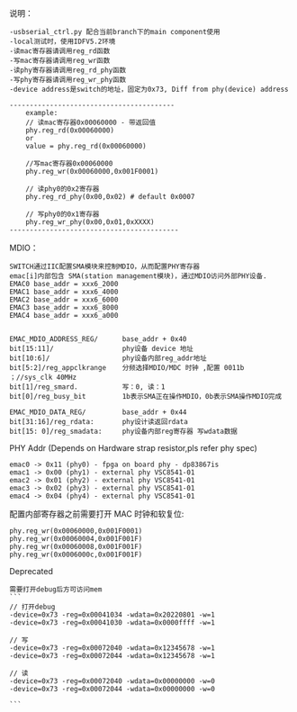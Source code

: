 说明：

    -usbserial_ctrl.py 配合当前branch下的main component使用
    -local测试时，使用IDFV5.2环境
    -读mac寄存器请调用reg_rd函数
    -写mac寄存器请调用reg_wr函数
    -读phy寄存器请调用reg_rd_phy函数
    -写phy寄存器请调用reg_wr_phy函数
    -device address是switch的地址，固定为0x73, Diff from phy(device) address

    -----------------------------------------
        example:
        // 读mac寄存器0x00060000 - 带返回值
        phy.reg_rd(0x00060000)  
        or
        value = phy.reg_rd(0x00060000) 

        //写mac寄存器0x00060000
        phy.reg_wr(0x00060000,0x001F0001)

        // 读phy0的0x2寄存器
        phy.reg_rd_phy(0x00,0x02) # default 0x0007

        // 写phy0的0x1寄存器
        phy.reg_wr_phy(0x00,0x01,0xXXXX)
    ------------------------------------------

MDIO：

    SWITCH通过IIC配置SMA模块来控制MDIO，从而配置PHY寄存器
    emac[i]内部包含 SMA(station management模块)，通过MDIO访问外部PHY设备.
    EMAC0 base_addr = xxx6_2000
    EMAC1 base_addr = xxx6_4000
    EMAC2 base_addr = xxx6_6000
    EMAC3 base_addr = xxx6_8000
    EMAC4 base_addr = xxx6_a000


    EMAC_MDIO_ADDRESS_REG/      base_addr + 0x40
    bit[15:11]/                 phy设备 device 地址
    bit[10:6]/                  phy设备内部reg_addr地址
    bit[5:2]/reg_appclkrange    分频选择MDIO/MDC 时钟 ,配置 0011b  ；//sys_clk 40MHz
    bit[1]/reg_smard.           写：0, 读：1
    bit[0]/reg_busy_bit         1b表示SMA正在操作MDIO，0b表示SMA操作MDIO完成
    
    EMAC_MDIO_DATA_REG/         base_addr + 0x44
    bit[31:16]/reg_rdata:       phy设计读返回rdata
    bit[15: 0]/reg_smadata:     phy设备内部reg寄存器 写wdata数据


PHY Addr (Depends on Hardware strap resistor,pls refer phy spec)

    emac0 -> 0x11 (phy0) - fpga on board phy - dp83867is
    emac1 -> 0x00 (phy1) - external phy VSC8541-01
    emac2 -> 0x01 (phy2) - external phy VSC8541-01
    emac3 -> 0x02 (phy3) - external phy VSC8541-01
    emac4 -> 0x04 (phy4) - external phy VSC8541-01

配置内部寄存器之前需要打开 MAC 时钟和软复位:

    phy.reg_wr(0x00060000,0x001F0001)
    phy.reg_wr(0x00060004,0x001F001F)
    phy.reg_wr(0x00060008,0x001F001F)
    phy.reg_wr(0x0006000c,0x001F001F)



Deprecated

    需要打开debug后方可访问mem
    ```
    // 打开debug
    -device=0x73 -reg=0x00041034 -wdata=0x20220801 -w=1
    -device=0x73 -reg=0x00041030 -wdata=0x0000ffff -w=1

    // 写
    -device=0x73 -reg=0x00072040 -wdata=0x12345678 -w=1
    -device=0x73 -reg=0x00072044 -wdata=0x12345678 -w=1

    // 读
    -device=0x73 -reg=0x00072040 -wdata=0x00000000 -w=0
    -device=0x73 -reg=0x00072044 -wdata=0x00000000 -w=0

    ```





